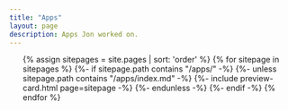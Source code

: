 ```yaml
---
title: "Apps"
layout: page
description: Apps Jon worked on.
---
```


<ul style="list-style-type: none;">
{% assign sitepages = site.pages | sort: 'order' %}
{% for sitepage in sitepages %}
  {%- if sitepage.path contains "/apps/" -%}
    {%- unless sitepage.path contains "/apps/index.md" -%}
      {%- include preview-card.html page=sitepage -%}
    {%- endunless -%}
  {%- endif -%}
{% endfor %}
</ul>